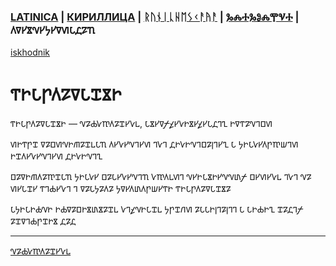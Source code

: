### [LATINICA](../Latn/Gosudarstvo.md) | [КИРИЛЛИЦА](../Cyrl/Государство.md) | [ᚱᚢᚾᛁᚳᚺᛖᛊᚲᚨᚤᚨ](../Runr/ᚷᛟᛊᚢᛞᚨᚱᛊᛏᚡᛟ.md) | [ⰃⰎⰀⰃⰑⰎⰉⰜⰀ](../Glag/Ⰳⱁⱄⱆⰴⰰⱃⱄⱅⰲⱁ.md) | 𐍓𐍠𐍔𐍮𐍝𐍔𐍟𐍔𐍠𐍜𐍡𐍚𐍐𐍴
[iskhodnik](../KNIGA/Gosudarstvo.md)

# 𐍒𐍞𐍡𐍣𐍓𐍐𐍠𐍡𐍢𐍮𐍞

𐍒𐍞𐍡𐍣𐍓𐍐𐍠𐍡𐍢𐍮𐍞 — 𐍝𐍐𐍑𐍛𐍳𐍓𐍐𐍢𐍔𐍛𐍰, 𐍡𐍮𐍔𐍠𐍬𐍤𐍔𐍛𐍞𐍮𐍔𐍤𐍔𐍡𐍚𐍙𐍧 𐍞𐍠𐍒𐍐𐍝𐍙𐍗𐍜



𐍜𐍞𐍒𐍣𐍢 𐍠𐍐𐍗𐍜𐍝𐍞𐍕𐍐𐍢𐍰𐍡𐍴 𐍓𐍔𐍛𐍔𐍝𐍙𐍔𐍜 𐍙𐍛𐍙 𐍚𐍞𐍛𐍞𐍝𐍙𐍗𐍐𐍭𐍙𐍔𐍧 𐍡 𐍟𐍞𐍡𐍛𐍔𐍓𐍣𐍳𐍦𐍙𐍜 𐍞𐍢𐍓𐍔𐍛𐍔𐍝𐍙𐍔𐍜 𐍚𐍞𐍛𐍞𐍝𐍙𐍧

𐍗𐍐𐍠𐍞𐍕𐍓𐍐𐍳𐍢𐍡𐍴 𐍟𐍞𐍡𐍛𐍔 𐍗𐍐𐍡𐍔𐍛𐍔𐍝𐍙𐍴 𐍛𐍳𐍓𐍰𐍜𐍙 𐍝𐍔𐍞𐍡𐍮𐍞𐍔𐍝𐍝𐍨𐍬 𐍗𐍔𐍜𐍔𐍛𐍰 𐍙𐍛𐍙 𐍝𐍐 𐍜𐍔𐍡𐍢𐍔 𐍒𐍙𐍑𐍔𐍛𐍙 𐍙 𐍠𐍐𐍡𐍟𐍐𐍓𐍐 𐍟𐍠𐍔𐍓𐍨𐍓𐍣𐍦𐍔𐍒𐍞 𐍒𐍞𐍡𐍣𐍓𐍐𐍠𐍡𐍢𐍮𐍐

𐍡𐍟𐍞𐍡𐍞𐍑𐍝𐍞 𐍞𐍑𐍠𐍐𐍗𐍞𐍮𐍨𐍮𐍐𐍢𐍰 𐍛𐍙𐍤𐍝𐍞𐍡𐍢𐍰 𐍟𐍣𐍢𐍩𐍜 𐍐𐍡𐍡𐍞𐍭𐍙𐍐𐍭𐍙𐍙 𐍡 𐍡𐍞𐍑𐍞𐍧 𐍢𐍐𐍚𐍙𐍬 𐍐𐍢𐍠𐍙𐍑𐍣𐍢𐍞𐍮 𐍚𐍐𐍚 

___
[𐍝𐍐𐍑𐍛𐍳𐍓𐍐𐍢𐍔𐍛𐍰](𐍝𐍐𐍑𐍛𐍳𐍓𐍐𐍢𐍔𐍛𐍰.md)
